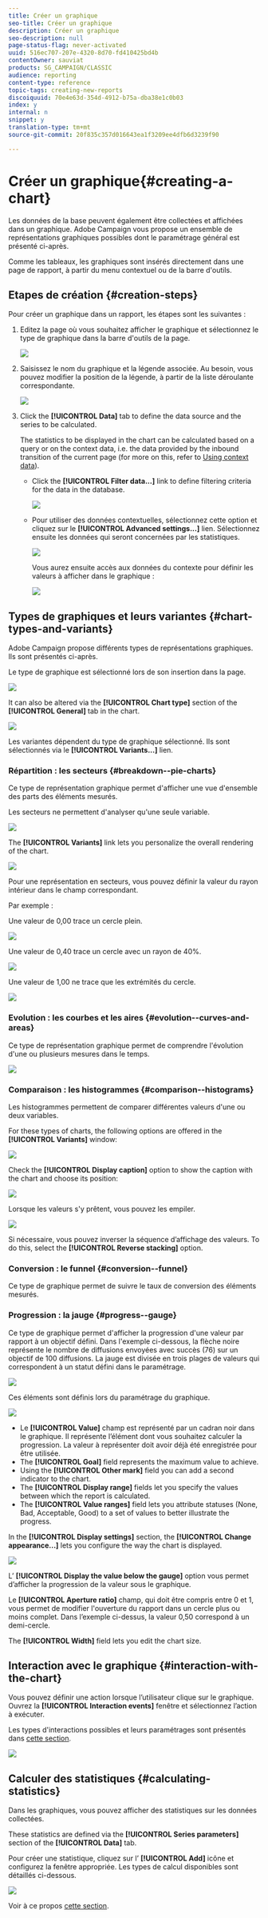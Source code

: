 ```yaml
---
title: Créer un graphique
seo-title: Créer un graphique
description: Créer un graphique
seo-description: null
page-status-flag: never-activated
uuid: 516ec707-207e-4320-8d70-fd410425bd4b
contentOwner: sauviat
products: SG_CAMPAIGN/CLASSIC
audience: reporting
content-type: reference
topic-tags: creating-new-reports
discoiquuid: 70e4e63d-354d-4912-b75a-dba38e1c0b03
index: y
internal: n
snippet: y
translation-type: tm+mt
source-git-commit: 20f835c357d016643ea1f3209ee4dfb6d3239f90

---
```



# Créer un graphique{#creating-a-chart}

Les données de la base peuvent également être collectées et affichées dans un graphique. Adobe Campaign vous propose un ensemble de représentations graphiques possibles dont le paramétrage général est présenté ci-après.

Comme les tableaux, les graphiques sont insérés directement dans une page de rapport, à partir du menu contextuel ou de la barre d&#39;outils.

## Etapes de création {#creation-steps}

Pour créer un graphique dans un rapport, les étapes sont les suivantes :

1. Editez la page où vous souhaitez afficher le graphique et sélectionnez le type de graphique dans la barre d&#39;outils de la page.

   ![](assets/s_advuser_report_page_activity_04.png)

1. Saisissez le nom du graphique et la légende associée. Au besoin, vous pouvez modifier la position de la légende, à partir de la liste déroulante correspondante.

   ![](assets/s_ncs_advuser_report_wizard_018.png)

1. Click the **[!UICONTROL Data]** tab to define the data source and the series to be calculated.

   The statistics to be displayed in the chart can be calculated based on a query or on the context data, i.e. the data provided by the inbound transition of the current page (for more on this, refer to [Using context data](../../reporting/using/using-the-context.md#using-context-data)).

   * Click the **[!UICONTROL Filter data...]** link to define filtering criteria for the data in the database.

      ![](assets/reporting_graph_add_filter.png)

   * Pour utiliser des données contextuelles, sélectionnez cette option et cliquez sur le **[!UICONTROL Advanced settings...]** lien. Sélectionnez ensuite les données qui seront concernées par les statistiques.

      ![](assets/reporting_graph_from_context.png)

      Vous aurez ensuite accès aux données du contexte pour définir les valeurs à afficher dans le graphique :

      ![](assets/reporting_graph_select-from_context.png)

## Types de graphiques et leurs variantes {#chart-types-and-variants}

Adobe Campaign propose différents types de représentations graphiques. Ils sont présentés ci-après.

Le type de graphique est sélectionné lors de son insertion dans la page.

![](assets/s_advuser_report_page_activity_04.png)

It can also be altered via the **[!UICONTROL Chart type]** section of the **[!UICONTROL General]** tab in the chart.

![](assets/reporting_change_graph_type.png)

Les variantes dépendent du type de graphique sélectionné. Ils sont sélectionnés via le **[!UICONTROL Variants...]** lien.

### Répartition : les secteurs {#breakdown--pie-charts}

Ce type de représentation graphique permet d&#39;afficher une vue d&#39;ensemble des parts des éléments mesurés.

Les secteurs ne permettent d&#39;analyser qu&#39;une seule variable.

![](assets/reporting_graph_type_sector_1.png)

The **[!UICONTROL Variants]** link lets you personalize the overall rendering of the chart.

![](assets/reporting_graph_type_sector_2.png)

Pour une représentation en secteurs, vous pouvez définir la valeur du rayon intérieur dans le champ correspondant.

Par exemple :

Une valeur de 0,00 trace un cercle plein.

![](assets/s_ncs_advuser_report_sector_exple1.png)

Une valeur de 0,40 trace un cercle avec un rayon de 40%.

![](assets/s_ncs_advuser_report_sector_exple2.png)

Une valeur de 1,00 ne trace que les extrémités du cercle.

![](assets/s_ncs_advuser_report_sector_exple3.png)

### Evolution : les courbes et les aires {#evolution--curves-and-areas}

Ce type de représentation graphique permet de comprendre l&#39;évolution d&#39;une ou plusieurs mesures dans le temps.

![](assets/reporting_graph_type_curve.png)

### Comparaison : les histogrammes {#comparison--histograms}

Les histogrammes permettent de comparer différentes valeurs d&#39;une ou deux variables.

For these types of charts, the following options are offered in the **[!UICONTROL Variants]** window:

![](assets/reporting_select_graph_var.png)

Check the **[!UICONTROL Display caption]** option to show the caption with the chart and choose its position:

![](assets/reporting_select_graph_legend.png)

Lorsque les valeurs s&#39;y prêtent, vous pouvez les empiler.

![](assets/reporting_graph_type_histo.png)

Si nécessaire, vous pouvez inverser la séquence d’affichage des valeurs. To do this, select the **[!UICONTROL Reverse stacking]** option.

### Conversion : le funnel {#conversion--funnel}

Ce type de graphique permet de suivre le taux de conversion des éléments mesurés.

### Progression : la jauge {#progress--gauge}

Ce type de graphique permet d&#39;afficher la progression d&#39;une valeur par rapport à un objectif défini. Dans l&#39;exemple ci-dessous, la flèche noire représente le nombre de diffusions envoyées avec succès (76) sur un objectif de 100 diffusions. La jauge est divisée en trois plages de valeurs qui correspondent à un statut défini dans le paramétrage.

![](assets/reporting_graph_type_gauge.png)

Ces éléments sont définis lors du paramétrage du graphique.

![](assets/reporting_graph_type_gauge1.png)

* Le **[!UICONTROL Value]** champ est représenté par un cadran noir dans le graphique. Il représente l’élément dont vous souhaitez calculer la progression. La valeur à représenter doit avoir déjà été enregistrée pour être utilisée.
* The **[!UICONTROL Goal]** field represents the maximum value to achieve.
* Using the **[!UICONTROL Other mark]** field you can add a second indicator to the chart.
* The **[!UICONTROL Display range]** fields let you specify the values between which the report is calculated.
* The **[!UICONTROL Value ranges]** field lets you attribute statuses (None, Bad, Acceptable, Good) to a set of values to better illustrate the progress.

In the **[!UICONTROL Display settings]** section, the **[!UICONTROL Change appearance...]** lets you configure the way the chart is displayed.

![](assets/reporting_graph_type_gauge2.png)

L’ **[!UICONTROL Display the value below the gauge]** option vous permet d’afficher la progression de la valeur sous le graphique.

Le **[!UICONTROL Aperture ratio]** champ, qui doit être compris entre 0 et 1, vous permet de modifier l&#39;ouverture du rapport dans un cercle plus ou moins complet. Dans l’exemple ci-dessus, la valeur 0,50 correspond à un demi-cercle.

The **[!UICONTROL Width]** field lets you edit the chart size.

## Interaction avec le graphique {#interaction-with-the-chart}

Vous pouvez définir une action lorsque l’utilisateur clique sur le graphique. Ouvrez la **[!UICONTROL Interaction events]** fenêtre et sélectionnez l’action à exécuter.

Les types d&#39;interactions possibles et leurs paramétrages sont présentés dans [cette section](../../web/using/static-elements-in-a-web-form.md#inserting-html-content).

![](assets/s_ncs_advuser_report_wizard_017.png)

## Calculer des statistiques {#calculating-statistics}

Dans les graphiques, vous pouvez afficher des statistiques sur les données collectées.

These statistics are defined via the **[!UICONTROL Series parameters]** section of the **[!UICONTROL Data]** tab.

Pour créer une statistique, cliquez sur l’ **[!UICONTROL Add]** icône et configurez la fenêtre appropriée. Les types de calcul disponibles sont détaillés ci-dessous.

![](assets/reporting_add_statistics.png)

Voir à ce propos [cette section](../../reporting/using/using-the-descriptive-analysis-wizard.md#statistics-calculation).

